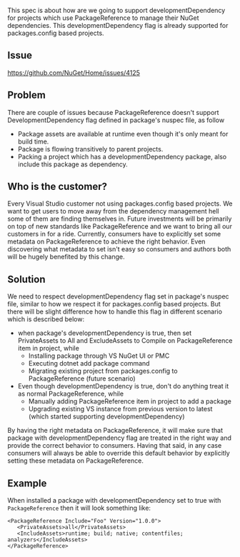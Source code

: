 This spec is about how are we going to support developmentDependency for projects which use PackageReference to manage their NuGet dependencies. This developmentDependency flag is already supported for packages.config based projects.

## Issue
https://github.com/NuGet/Home/issues/4125

## Problem
There are couple of issues because PackageReference doesn't support DevelopmentDependency flag defined in package's nuspec file, as follow
* Package assets are available at runtime even though it's only meant for build time.
* Package is flowing transitively to parent projects.
* Packing a project which has a developmentDependency package, also include this package as dependency.

## Who is the customer?
Every Visual Studio customer not using packages.config based projects. We want to get users to move away from the dependency management hell some of them are finding themselves in. Future investments will be primarily on top of new standards like PackageReference and we want to bring all our customers in for a ride. Currently, consumers have to explicitly set some metadata on PackageReference to achieve the right behavior. Even discovering what metadata to set isn't easy so consumers and authors both will be hugely benefited by this change.

## Solution
We need to respect developmentDependency flag set in package's nuspec file, similar to how we respect it for packages.config based projects. But there will be slight difference how to handle this flag in different scenario which is described below:
* when package's developmentDependency is true, then set PrivateAssets to All and ExcludeAssets to Compile on PackageReference item in project, while
  * Installing package through VS NuGet UI or PMC
  * Executing dotnet add package command
  * Migrating existing project from packages.config to PackageReference (future scenario)
* Even though developmentDependency is true, don't do anything treat it as normal PackageReference, while
  * Manually adding PackageReference item in project to add a package
  * Upgrading existing VS instance from previous version to latest (which started supporting developmentDependency)

By having the right metadata on PackageReference, it will make sure that package with developmentDependency flag are treated in the right way and provide the correct behavior to consumers. Having that said, in any case consumers will always be able to override this default behavior by explicitly setting these metadata on PackageReference.

## Example
When installed a package with developmentDependency set to true with `PackageReference` then it will look something like:
```
<PackageReference Include="Foo" Version="1.0.0">
   <PrivateAssets>all</PrivateAssets>
   <IncludeAssets>runtime; build; native; contentfiles; analyzers</IncludeAssets>
</PackageReference>
```